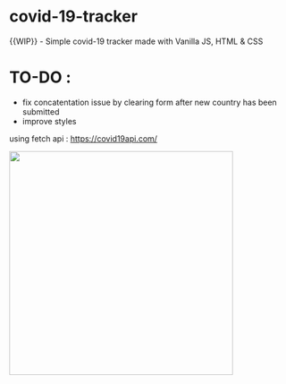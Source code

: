 # covid-19-tracker
{{WIP}} - Simple covid-19 tracker made with Vanilla JS, HTML &amp; CSS 

# TO-DO : 
* fix concatentation issue by clearing form after new country has been submitted 
* improve styles 




using fetch api : https://covid19api.com/ 

<img src="https://media.giphy.com/media/2UCt7zbmsLoCXybx6t/giphy.gif" width="400" height="400" />


